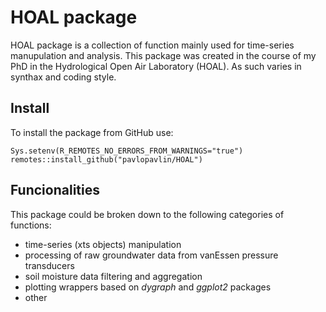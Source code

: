 # HOAL package
HOAL package is a collection of function mainly used for time-series manupulation and analysis.
This package was created in the course of my PhD in the Hydrological Open Air Laboratory (HOAL). As such varies in synthax and coding style.

## Install
To install the package from GitHub use:

```{r}
Sys.setenv(R_REMOTES_NO_ERRORS_FROM_WARNINGS="true")
remotes::install_github("pavlopavlin/HOAL")

```

## Funcionalities

This package could be broken down to the following categories of functions:

- time-series (xts objects) manipulation 
- processing of raw groundwater data from vanEssen pressure transducers
- soil moisture data filtering and aggregation
- plotting wrappers based on *dygraph* and *ggplot2* packages
- other


